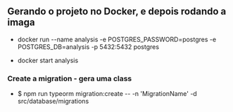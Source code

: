 ## Gerando o projeto no Docker, e depois rodando a imaga
<!-- - docker run --name analysis -e MYSQL_ROOT_PASSWORD=my-secret-pw -p 3306:3306 mysql:latest -->
- docker run --name analysis -e POSTGRES_PASSWORD=postgres -e POSTGRES_DB=analysis -p 5432:5432 postgres

- docker start analysis

### Create a migration - gera uma class
- $ npm run typeorm migration:create -- -n 'MigrationName' -d src/database/migrations